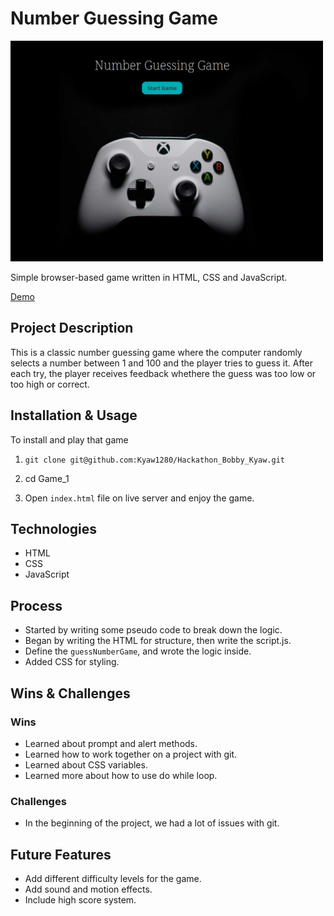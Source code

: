 # Number Guessing Game

<img src="./assets/game.png" alt="Banner" width="500"/>

Simple browser-based game written in HTML, CSS and JavaScript.

[Demo](https://guessnumbergamebobbyandkyaw.netlify.app/)

## Project Description

This is a classic number guessing game where the computer randomly selects a number between 1 and 100 and the player tries to guess it. After each try, the player receives feedback whethere the guess was too low or too high or correct.

## Installation & Usage

To install and play that game

1. `git clone git@github.com:Kyaw1280/Hackathon_Bobby_Kyaw.git`

2. cd Game_1

3. Open `index.html` file on live server and enjoy the game.

## Technologies

- HTML
- CSS
- JavaScript

## Process
- Started by writing some pseudo code to break down the logic.
- Began by writing the HTML for structure, then write the script.js. 
- Define the `guessNumberGame`, and wrote the logic inside.
- Added CSS for styling.

## Wins & Challenges 

### Wins 
- Learned about prompt and alert methods. 
- Learned how to work together on a project with git.
- Learned about CSS variables.
- Learned more about how to use do while loop.

### Challenges
- In the beginning of the project, we had a lot of issues with git.

## Future Features
- Add different difficulty levels for the game.
- Add sound and motion effects. 
- Include high score system.